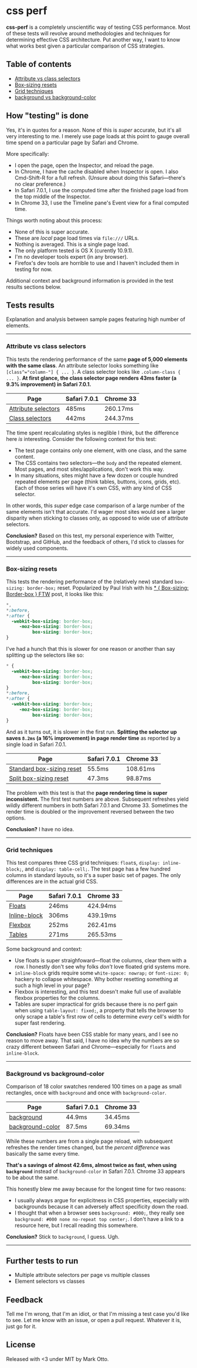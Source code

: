 # css perf

**css-perf** is a completely unscientific way of testing CSS performance. Most of these tests will revolve around methodologies and techniques for determining effective CSS architecture. Put another way, I want to know what works best given a particular comparison of CSS strategies.



## Table of contents

- [Attribute vs class selectors](#attribute-vs-class-selectors)
- [Box-sizing resets](#box-sizing-resets)
- [Grid techniques](#grid-techniques)
- [background vs background-color](#background-vs-background-color)



## How "testing" is done

Yes, it's in quotes for a reason. None of this is *super* accurate, but it's all very interesting to me. I merely use page loads at this point to gauge overall time spend on a particular page by Safari and Chrome.

More specifically:

* I open the page, open the Inspector, and reload the page.
* In Chrome, I have the cache disabled when Inspector is open. I also Cmd-Shift-R for a full refresh. (Unsure about doing this Safari—there's no clear preference.)
* In Safari 7.0.1, I use the computed time after the finished page load from the top middle of the Inspector.
* In Chrome 33, I use the Timeline pane's Event view for a final computed time.

Things worth noting about this process:

* None of this is super accurate.
* These are *local* page load times via `file:///` URLs.
* Nothing is averaged. This is a single page load.
* The only platform tested is OS X (curently 10.9.1).
* I'm no developer tools expert (in any browser).
* Firefox's dev tools are horrible to use and I haven't included them in testing for now.

Additional context and background information is provided in the test results sections below.


## Tests results

Explanation and analysis between sample pages featuring high number of elements.

---

### Attribute vs class selectors

This tests the rendering performance of the same **page of 5,000 elements with the same class**. An attribute selector looks something like `[class^="column-"] { ... }`. A class selector looks like `.column-class { ... }`. **At first glance, the class selector page renders 43ms faster (a 9.3% improvement) in Safari 7.0.1.**

| Page                                                            | Safari 7.0.1 | Chrome 33 |
|-----------------------------------------------------------------|--------------|-----------|
| [Attribute selectors](http://mdo.github.io/attribute-selectors/)| 485ms        | 260.17ms  |
| [Class selectors](http://mdo.github.io/class-selectors/)        | 442ms        | 244.37ms  |

The time spent recalculating styles is neglible I think, but the difference here *is* interesting. Consider the following context for this test:

- The test page contains only one element, with one class, and the same content.
- The CSS contains two selectors—the `body` and the repeated element. Most pages, and most sites/applications, don't work this way.
- In many situations, sites might have a few dozen or couple hundred repeated elements per page (think tables, buttons, icons, grids, etc). Each of those series will have it's own CSS, with any kind of CSS selector.

In other words, this *super* edge case comparison of a large number of the same elements isn't that accurate. I'd wager most sites would see a larger disparity when sticking to classes only, as opposed to wide use of attribute selectors.

**Conclusion?** Based on this test, my personal experience with Twitter, Bootstrap, and GitHub, and the feedback of others, I'd stick to classes for widely used components.

---

### Box-sizing resets

This tests the rendering performance of the (relatively new) standard `box-sizing: border-box;` reset. Popularized by Paul Irish with his [* { Box-sizing: Border-box } FTW](http://www.paulirish.com/2012/box-sizing-border-box-ftw/) post, it looks like this:

```css
*,
*:before,
*:after {
  -webkit-box-sizing: border-box;
     -moz-box-sizing: border-box;
          box-sizing: border-box;
}
```

I've had a hunch that this is slower for one reason or another than say splitting up the selectors like so:

```css
* {
  -webkit-box-sizing: border-box;
     -moz-box-sizing: border-box;
          box-sizing: border-box;
}
*:before,
*:after {
  -webkit-box-sizing: border-box;
     -moz-box-sizing: border-box;
          box-sizing: border-box;
}
```

And as it turns out, it is slower in the first run. **Splitting the selector up saves `8.2ms` (a 16% improvement) in page render time** as reported by a single load in Safari 7.0.1.

| Page                                                                      | Safari 7.0.1 | Chrome 33 |
|---------------------------------------------------------------------------|--------------|-----------|
| [Standard box-sizing reset](http://mdo.github.io/box-sizing-reset/)       | 55.5ms       | 108.61ms  |
| [Split box-sizing reset](http://mdo.github.io/box-sizing-reset-separate/) | 47.3ms       | 98.87ms   |

The problem with this test is that the **page rendering time is super inconsistent.** The first test numbers are above. Subsequent refreshes yield wildly different numbers in both Safari 7.0.1 and Chrome 33. Sometimes the render time is doubled or the improvement reversed between the two options.

**Conclusion?** I have no idea.

---

### Grid techniques

This test compares three CSS grid techniques: `float`s, `display: inline-block;`, and `display: table-cell;`. The test page has a few hundred columns in standard layouts, so it's a super basic set of pages. The only differences are in the actual grid CSS.

| Page                                                    | Safari 7.0.1 | Chrome 33 |
|---------------------------------------------------------|--------------|-----------|
| [Floats](http://mdo.github.io/grid-floats/)             | 246ms        | 424.94ms  |
| [Inline-block](http://mdo.github.io/grid-inline-block/) | 306ms        | 439.19ms  |
| [Flexbox](http://mdo.github.io/grid-flexbox/)           | 252ms        | 262.41ms  |
| [Tables](http://mdo.github.io/grid-tables/)             | 271ms        | 265.53ms  |

Some background and context:

- Use floats is super straighfoward—float the columns, clear them with a row. I honestly don't see why folks *don't* love floated grid systems more.
- `inline-block` grids require some `white-space: nowrap;` or `font-size: 0;` hackery to collapse whitespace. Why bother resetting something at such a high level in your page?
- Flexbox is interesting, and this test doesn't make full use of available flexbox properties for the columns.
- Tables are super impractical for grids because there is no perf gain when using `table-layout: fixed;`, a property that tells the browser to only scrape a table's first row of cells to determine *every* cell's width for super fast rendering.

**Conclusion?** Floats have been CSS stable for many years, and I see no reason to move away. That said, I have no idea why the numbers are so crazy different between Safari and Chrome—especially for `float`s and `inline-block`.

---

### Background vs background-color

Comparison of 18 color swatches rendered 100 times on a page as small rectangles, once with `background` and once with `background-color`.

| Page                                                       | Safari 7.0.1 | Chrome 33 |
|------------------------------------------------------------|--------------|-----------|
| [background](http://mdo.github.io/background/)             | 44.9ms       | 34.45ms   |
| [background-color](http://mdo.github.io/background-color/) | 87.5ms       | 69.34ms   |

While these numbers are from a single page reload, with subsequent refreshes the render times changed, but the *percent difference* was basically the same every time.

**That's a savings of almost 42.6ms, almost twice as fast, when using `background`** instead of `background-color` in Safari 7.0.1. Chrome 33 appears to be about the same.

This honestly blew me away because for the longest time for two reasons:

- I usually always argue for explicitness in CSS properties, especially with backgrounds because it can adversely affect specificity down the road.
- I thought that when a browser sees `background: #000;`, they really see `background: #000 none no-repeat top center;`. I don't have a link to a resource here, but I recall reading this somewhere.

**Conclusion?** Stick to `background`, I guess. Ugh.

---

## Further tests to run

- Multiple attribute selectors per page vs multiple classes
- Element selectors vs classes



## Feedback

Tell me I'm wrong, that I'm an idiot, or that I'm missing a test case you'd like to see. Let me know with an issue, or open a pull request. Whatever it is, just go for it.



## License

Released with <3 under MIT by Mark Otto.
